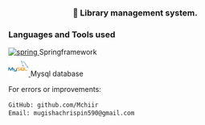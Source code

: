 <h3 align="center">👋 Library management system.</h3>


<h3 align="left">Languages and Tools used</h3>
<p align="left"> 
    <span><a href="https://spring.io/" target="_blank" rel="noreferrer"> <img src="https://www.vectorlogo.zone/logos/springio/springio-icon.svg" alt="spring" width="40" height="40"/> </a> Springframework </span> <br />
    <span><a href="https://www.mysql.com/" target="_blank" rel="noreferrer"> <img src="https://raw.githubusercontent.com/devicons/devicon/master/icons/mysql/mysql-original-wordmark.svg" alt="mysql" width="40" height="40"/> </a> Mysql database </span>
</p>

For errors or improvements:

    GitHub: github.com/Mchiir
    Email: mugishachrispin590@gmail.com